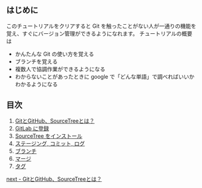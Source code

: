 ## はじめに
このチュートリアルをクリアすると Git を触ったことがない人が一通りの機能を覚え、すぐにバージョン管理ができるようになれます。
チュートリアルの概要は
- かんたんな Git の使い方を覚える
- ブランチを覚える
- 複数人で協調作業ができるようになる
- わからないことがあったときに google で「どんな単語」で調べればいいかわかるようになる

## 目次
1. [GitとGitHub、SourceTreeとは？](https://github.com/amatakasap/git-tutorial/blob/master/tutorial1.md)
1. [GitLab に登録](https://github.com/amatakasap/git-tutorial/blob/master/tutorial2.md)
1. [SourceTree をインストール](https://github.com/amatakasap/git-tutorial/blob/master/tutorial3.md)
1. [ステージング, コミット, ログ](https://github.com/amatakasap/git-tutorial/blob/master/tutorial4.md)
1. [ブランチ](https://github.com/amatakasap/git-tutorial/blob/master/tutorial5.md)
1. [マージ](https://github.com/amatakasap/git-tutorial/blob/master/tutorial6.md)
1. [タグ](https://github.com/amatakasap/git-tutorial/blob/master/tutorial7.md)

[next - GitとGitHub、SourceTreeとは？](https://github.com/amatakasap/git-tutorial/blob/master/tutorial1.md)
